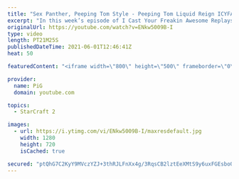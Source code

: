 ```yaml
---
title: "Sex Panther, Peeping Tom Style - Peeping Tom Liquid Reign ICYFAR G3"
excerpt: "In this week’s episode of I Cast Your Freakin Awesome Replays (ICYFAR) players sent in their replays where they tried to gain world domination! UH, i mean, as much map vision as possible!  CURRENT LIQUID REIGN ICYFAR CHALLENGE: \"All your bases are belong to us” - Send in your best basetrades! - During"
originalUrl: https://youtube.com/watch?v=ENkw5009B-I
type: video
length: PT21M25S
publishedDateTime: 2021-06-01T12:46:41Z
heat: 50

featuredContent: "<iframe width=\"800\" height=\"500\" frameborder=\"0\" src=\"https://www.youtube.com/embed/ENkw5009B-I\" allow=\"accelerometer; autoplay; encrypted-media; gyroscope; picture-in-picture\" allowfullscreen></iframe>"

provider:
  name: PiG
  domain: youtube.com

topics:
  - StarCraft 2

images:
  - url: https://i.ytimg.com/vi/ENkw5009B-I/maxresdefault.jpg
    width: 1280
    height: 720
    isCached: true

secured: "ptQhG7C2KyY9MVczYZJ+3thRJLFnXx4g/3RqsCB2lztEeXMtS9y6uxFGEsboQMZ2rNKnRdJf2vi7sAbIAFRrlwzP5LwcBLR4EmySIg8rDe5+Ms8b2uV8SxOUAbtykCrpk8Czk9dBAE+/FULEHH4ziiXXanr+zBAa1zE20UeSTXQzJJa/a6p5/8znFS67DV4JcvlqqlDbYGCAc+sOkafvugBBd3P6aksMF3+O+CwvVxrg9Tt75LgBxC7Btu5ATs9TVidSo1xvHDWvCLfFqsXNk8yv3nS1bUV6t6673pK2SCpBP2WlLROq/I5Z3qziFxQ1sj0lfMFlDPp1+iwzGXsGjdzHWsYMhbuTJ8HvB2qQz5izA/YpLWpMz4k11hyiypB5CwyJc5LELMM89Y7pZkVXLBMD+kbQy/D+xPGdUQr66ak=;oOU73gBgbRpeN5O5NS5Zaw=="
---
```


